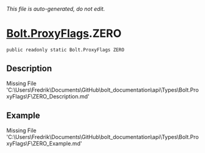 *This file is auto-generated, do not edit.*

# [Bolt.ProxyFlags](Types/Bolt.ProxyFlags.md).ZERO
`public readonly static Bolt.ProxyFlags ZERO`
## Description
Missing File 'C:\Users\Fredrik\Documents\GitHub\bolt_documentation\api\Types\Bolt.ProxyFlags\F\ZERO_Description.md'
## Example
Missing File 'C:\Users\Fredrik\Documents\GitHub\bolt_documentation\api\Types\Bolt.ProxyFlags\F\ZERO_Example.md'
